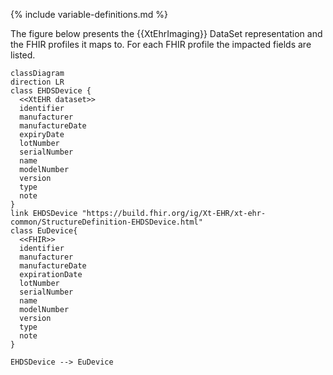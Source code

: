 {% include variable-definitions.md %}

The figure below presents the {{XtEhrImaging}} DataSet representation and the FHIR profiles it maps to. For each FHIR profile the impacted fields are listed.

```mermaid
classDiagram
direction LR
class EHDSDevice {
  <<XtEHR dataset>>
  identifier
  manufacturer
  manufactureDate
  expiryDate
  lotNumber
  serialNumber
  name
  modelNumber
  version
  type
  note
}
link EHDSDevice "https://build.fhir.org/ig/Xt-EHR/xt-ehr-common/StructureDefinition-EHDSDevice.html"
class EuDevice{
  <<FHIR>>
  identifier
  manufacturer
  manufactureDate
  expirationDate
  lotNumber
  serialNumber
  name
  modelNumber
  version
  type
  note
}

EHDSDevice --> EuDevice
```

